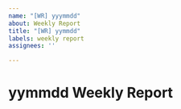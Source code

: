```yaml
---
name: "[WR] yyymmdd"
about: Weekly Report
title: "[WR] yymmdd"
labels: weekly report
assignees: ''

---
```


# yymmdd Weekly Report
